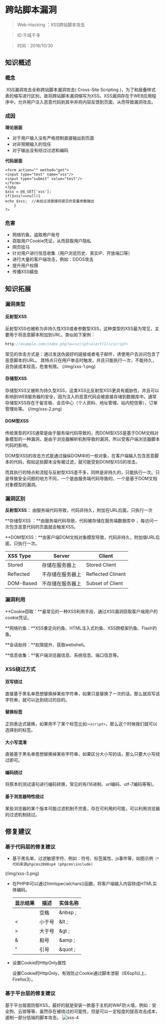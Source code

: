 # 跨站脚本漏洞

> Web-Hacking ：XSS跨站脚本攻击

> ID:千域千寻

> 时间：2018/10/30

## 知识概述

### 概念

​    XSS漏洞攻击全称跨站脚本漏洞攻击( Cross-Site Scripting )，为了和层叠样式表的缩写进行区别，故将跨站脚本漏洞缩写为XSS。XSS漏洞存在于WEB应用程序中，允许用户注入恶意代码到其中并将内容反馈到页面，从而导致漏洞攻击。

### 成因

**理论层面**

- 对于用户输入没有严格控制直接输出到页面
- 对非预期输入的信任
- 对于输出没有经过过滤和编码

**代码层面**

```php+HTML
<form action="" method="get">  
<input type="text" name="xss"/>  
<input type="submit" value="test"/>  
</form>  
<?php  
$xss = @$_GET['xss'];  
if($xss!==null){  
echo $xss;  //未经过滤直接将提交的变量参数输出
    }
?>
```



### 危害

- 网络钓鱼，盗取用户账号
- 窃取用户Cookie凭证，从而获取用户隐私
- 网页挂马
- 针对用户进行信息收集（用户浏览历史、真实IP、开放端口等）
- 进行大量的客户端攻击，例如：DDOS攻击
- 提升用户权限
- 传播XSS蠕虫



## 知识拓展

### 漏洞类型

#### 反射型XSS

​    反射型XSS也被称为非持久性XSS或者参数型XSS，这种类型的XSS最为常见，主要用于将恶意脚本附加到URL，类似如下案例：

```javascript
http://example.com/index.php?a=<script>alert(1)</script>
```

 常见的攻击方式是：通过发送伪装好的链接或者电子邮件，诱使用户去访问包含了恶意脚本的URL。 其特点只在用户单击时触发，并且只能执行一次，不能持久，且伪装成本较高，危害有限。
(/img/xss-1.png)


#### 存储型XSS

​    存储型XSS又被称为持久型XSS，这类XSS比反射型XSS更具有威胁性，并且可以影响到WEB服务器的安全，因为注入的恶意代码会被直接存储到数据库中。通常存储型XSS存在于留言板、会员中心（个人资料、地址管理、站内短信等），订单管理处等。
(/img/xss-2.png)

#### DOM型XSS

​    传统类型的XSS通常是由于服务端代码导致的，而DOM型XSS是基于DOM文档对象模型的一种漏洞，是由于浏览器解析机制导致的漏洞，所以受客户端浏览器脚本代码的影响。

​    DOM型XSS的攻击方式是通过操纵DOM中的一些对象，在客户端输入包含恶意脚本的代码，假如这些脚本没有被过滤，就可能受到DOM型XSS的攻击。

​    而其执行的特点和流程与反射型XSS差不多，同样是非持久的，只能执行一次。只是导致安全问题的地方不同，一个是由服务端代码导致的，一个是基于DOM文档对象模型的漏洞。



### 漏洞区别

**反射型XSS：** 由服务端代码导致，代码非持久，附加在URL后面，只执行一次

**存储型XSS ：**由服务端代码导致，代码被存储在服务端数据库中 ，每访问一次包含恶意代码的页面就会触发XSS。

**DOM型XSS：**由客户端DOM文档对象模型导致，代码非持久，附加值URL后面，只执行一次。

| XSS Type  | Server           | Client            |
| :-------- | ---------------- | ----------------- |
| Stored    | 存储在服务器上   | Stored Client     |
| Reflected | 不存储在服务器上 | Reflected Clinent |
| DOM-Based | 不存储在服务器上 | Subset of Client  |

### 漏洞利用

**Cookie窃取：**最常见的一种XSS利用手段，通过XSS漏洞窃取客户端用户的cookie凭证。

**网络钓鱼：**XSS重定向钓鱼、HTML注入式钓鱼、XSS跨框架钓鱼、Flash钓鱼。

**会话劫持：**权限提升、获取webshell。

**信息收集：**客户端浏览器信息、系统信息、端口信息等。

### XSS绕过方式

#### 双写绕过

​    直接基于黑名单思想替换掉某些字符串，如果只是替换了一次的话，那么就双写该字符串，就可以达到绕过的目的。

#### 替换标签

​    正则表达式替换，如果用不了某个标签比如:`<script>`，那么这个时候我们就可以选择别的标签。

#### 大小写混淆

​    直接基于黑名单思想替换掉某些字符串，如果区分大小写的话，那么只要大小写绕过即可。

#### 编码绕过

​    将原本的测试语句进行编码转换，常见的有(16进制、url编码、utf-7编码等等)。

#### 基于浏览器特性绕过

​    某些浏览器的某个版本可能过滤机制不完善，存在可利用的可能，可以利用浏览器的过滤机制绕过。

## 修复建议

### 基于代码层的修复建议

- 基于黑名单，过滤敏感字符、例如：符号、标签属性、js事件等，如图示例`（*代码来源phpcms2008sp4 (phpcms\include)`

(/img/xss-3.png)

- 在PHP中可以通过htmlspecialchars()函数，将客户端输入内容转成HTML实体编码。

  | 显示结果 | 描述   | 实体名称 |
  | -------- | ------ | -------- |
  |          | 空格   | &nbsp ;  |
  | <        | 小于号 | &lt ;    |
  | >        | 大于号 | &gt ;    |
  | &        | 和号   | &amp ;   |
  | "        | 引号   | &quot ;  |

- 设置Cookie的HttpOnly属性

  设置Cookie的HttpOnly，有效防止Cookie通过脚本泄密（IE6sp1以上、Firefox3）。

### 基于平台层的修复建议

​    基于平台层面防御XSS，最好的就是安装一款基于主机的WAF防火墙，例如：安全狗、云锁等等，虽然存在被绕过的可能性，但是可以一定程度的提高攻击成本，遏制一部分低端的脚本攻击。
![xss-4](/img/xss-4.png)
